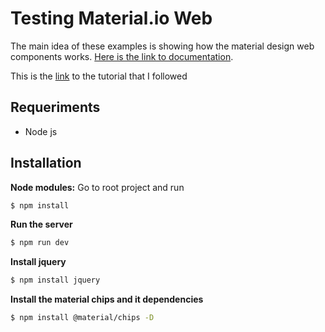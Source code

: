 #  Testing Material.io Web

The main idea of these examples is showing how the material design web components works. [Here is the link to documentation](https://material.io/develop/web/).

This is the [link](https://www.youtube.com/playlist?list=PLSQ4mck-bvilqfGFaYdbJ0z2KlD5U09mc) to the tutorial that I followed

## Requeriments

- Node js

## Installation
 **Node modules:**  Go to root project and run
```sh
$ npm install
```
 **Run the server**
```sh
$ npm run dev
```
**Install jquery**
```sh
$ npm install jquery
```
**Install the material chips and it dependencies**
```sh
$ npm install @material/chips -D
```